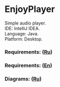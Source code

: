 # EnjoyPlayer
Simple audio player.<br>
IDE: IntelliJ IDEA.<br>
Language: Java.<br>
Platform: Desktop.
### Requirements: ([Ru](/Documents/Requirements/RussianRequirementsDocument.md))
### Requirements: ([En](/Documents/Requirements/EnglishRequirementsDocument.md))
### Diagrams: ([Ru](/Documents/Diagrams/Diagrams.md))